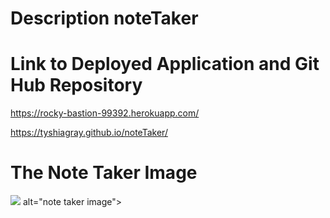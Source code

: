 #  Description noteTaker





# Link to Deployed Application and Git Hub Repository

https://rocky-bastion-99392.herokuapp.com/

 https://tyshiagray.github.io/noteTaker/



# The Note Taker Image

<img src = "./assets/images/noteTaker.png"> alt="note taker image">

